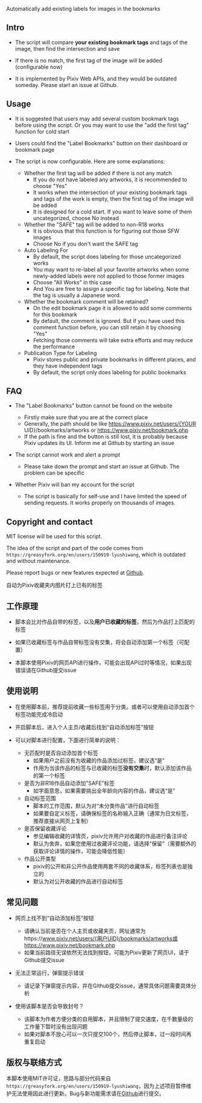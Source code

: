Automatically add existing labels for images in the bookmarks

## Intro

- The script will compare **your existing bookmark tags** and tags of the image, then find the intersection and save

- If there is no match, the first tag of the image will be added (configurable now)

- It is implemented by Pixiv Web APIs, and they would be outdated someday. Please start an issue at Github.

## Usage

- It is suggested that users may add several custom bookmark tags before using the script. Or you may want to use the "add the first tag" function for cold start

- Users could find the "Label Bookmarks" button on their dashboard or bookmark page

- The script is now configurable. Here are some explanations:
  - Whether the first tag will be added if there is not any match
    - If you do not have labeled any artworks, it is recommended to choose "Yes"
    - It works when the intersection of your existing bookmark tags and tags of the work is empty, then the first tag of the image will be added
    - It is designed for a cold start. If you want to leave some of them uncategorized, choose No instead
  - Whether the "SAFE" tag will be added to non-R18 works
    - It is obvious that this function is for figuring out those SFW images
    - Choose No if you don't want the SAFE tag
  - Auto Labeling For
    - By default, the script does labeling for those uncategorized works
    - You may want to re-label all your favorite artworks when some newly-added labels were not applied to those former images
    - Choose "All Works" in this case
    - And You are free to assign a specific tag for labeling. Note that the tag is usually a Japanese word.
  - Whether the bookmark comment will be retained? 
    - On the edit bookmark page it is allowed to add some comments for this bookmark
    - By default, the comment is ignored. But if you have used this comment function before, you can still retain it by choosing "Yes"
    - Fetching those comments will take extra efforts and may reduce the performance
  - Publication Type for Labeling
    - Pixiv stores public and private bookmarks in different places, and they have independent tags
    - By default, the script only does labeling for public bookmarks

## FAQ

- The "Label Bookmarks" button cannot be found on the website
  - Firstly make sure that you are at the correct place
  - Generally, the path should be like https://www.pixiv.net/users/{YOUR UID}/bookmarks/artworks or https://www.pixiv.net/bookmark.php
  - If the path is fine and the button is still lost, it is probably because Pixiv updates its UI. Inform me at Github by starting an issue

- The script cannot work and alert a prompt
  - Please take down the prompt and start an issue at Github. The problem can be specific

- Whether Pixiv will ban my account for the script
  - The script is basically for self-use and I have limited the speed of sending requests. It works properly on thousands of images.


## Copyright and contact

MIT license will be used for this script.

The idea of the script and part of the code comes from `https://greasyfork.org/en/users/150919-lyushiwang`, which is outdated and without maintenance.

Please report bugs or new features expected at [Github](https://github.com/Ziqing19/LabelPixivBookmarks).


自动为Pixiv收藏夹内图片打上已有的标签

## 工作原理

- 脚本会比对作品自带的标签，以及**用户已收藏的标签**，然后为作品打上匹配的标签

- 如果已收藏标签与作品自带标签没有交集，将会自动添加第一个标签（可配置）

- 本脚本使用Pixiv的网页API进行操作，可能会出现API过时等情况，如果出现错误请在Github提交issue

## 使用说明

- 在使用脚本前，推荐提前收藏一些标签用于分类。或者可以使用自动添加首个标签功能完成冷启动

- 开启脚本后，进入个人主页/收藏后找到“自动添加标签”按钮

- 可以对脚本进行配置，下面进行简单的说明：
  - 无匹配时是否自动添加首个标签
    - 如果用户之前没有为收藏的作品添加过标签，建议选“是”
    - 作用为当该作品的标签与已收藏的标签**没有交集**时，默认添加该作品的第一个标签
  - 是否为非R18作品自动添加"SAFE"标签
    - 如字面意思，如果需要挑出全年龄向内容的作品，建议选“是”
  - 自动标签范围
    - 脚本的工作范围，默认为对“未分类作品”进行自动标签
    - 如果要自定义标签，请确保标签的名称输入正确（通常为日文标签，推荐直接从网页上复制）
  - 是否保留收藏评论
    - 参见编辑收藏的详情页，pixiv允许用户对收藏的作品进行备注评论
    - 默认为舍弃，如果您使用过收藏评论功能，请选择“保留”（需要额外的获取评论详情的操作，可能会降低性能）
  - 作品公开类型
    - pixiv的公开和非公开作品使用两套不同的收藏体系，标签列表也是独立的
    - 默认为对公开收藏的作品进行自动标签

## 常见问题

- 网页上找不到“自动添加标签”按钮
  - 请确认当前是否在个人主页或收藏夹页，网址通常为https://www.pixiv.net/users/{用户UID}/bookmarks/artworks或https://www.pixiv.net/bookmark.php
  - 如果当前路径无误依然无法找到按钮，可能为Pixiv更新了网页UI，请于Github提交issue

- 无法正常运行，弹窗提示错误
  - 请记录下弹窗提示内容，并在Github提交issue，通常具体问题需要具体分析

- 使用该脚本是否会导致封号？
  - 该脚本为作者方便分类的自用脚本，并且限制了提交速度，在千数量级的工作量下暂时没有出现问题
  - 如果对脚本不放心可以一次只提交100个，然后停止脚本，过一段时间再重复启动

## 版权与联络方式

本脚本使用MIT许可证，思路与部分代码来自`https://greasyfork.org/en/users/150919-lyushiwang`，因为上述项目暂停维护无法使用因此进行更新。Bug与新功能需求请在[Github](https://github.com/Ziqing19/LabelPixivBookmarks)进行提交。
